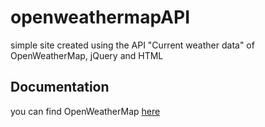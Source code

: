 # openweathermapAPI
simple site created using the API "Current weather data" of OpenWeatherMap, jQuery and HTML

## Documentation
you can find OpenWeatherMap [here](https://openweathermap.org/api)
